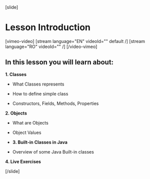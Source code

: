 [slide]

# Lesson Introduction

[vimeo-video]
[stream language="EN" videoId="" default /]
[stream language="RO" videoId="" /]
[/video-vimeo]

## In this lesson you will learn about:

**1. Classes**

- What Classes represents

- How to define simple class

- Constructors, Fields, Methods, Properties

**2. Objects**

- What are Objects

- Object Values

- **3. Built-in Classes in Java**

- Overview of some Java Built-in classes


**4. Live Exercises**

[/slide]
